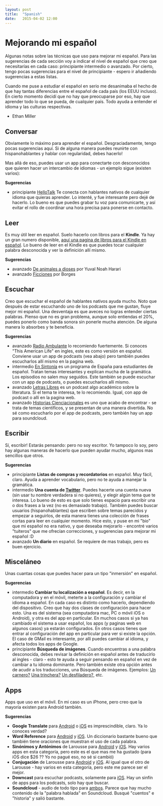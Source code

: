 ```yaml
---
layout: post
title:  "Spanish"
date:   2015-04-02 12:00
---
```


# Mejorando mi español

Algunas notas sobre las técnicas que uso para mejorar mi español. Para las sugerencias de cada sección voy a indicar el nivel de español que creo que necesitarías en cada caso: <span class="highlight k">principiante</span> <span class="highlight n">intermedio</span> o <span class="highlight err">avanzado</span>. Por cierto, tengo pocas sugerencias para el nivel de principiante - espero ir añadiendo sugerencias a estas listas.

Cuando me puse a estudiar el español en serio me desanimaba el hecho de que hay tantas diferencias entre el español de cada país (los EEUU incluso). En cierto momento decidí que no hay que preocuparse por eso, hay que aprender todo lo que se pueda, de cualquier país. Todo ayuda a entender el idioma y las culturas respectivas.

- Ethan Miller

## Conversar

Obviamente lo máximo para aprender el español. Desgraciadamente, tengo pocas sugerencias aquí. Si de alguna manera puedes reunirte con hispanohablantes y hablar con regularidad, debes hacerlo!

Mas allá de eso, puedes usar un app para conectarte con desconocidos que quieren hacer un intercambio de idiomas - un ejemplo sigue (existen varios):

**Sugerencias**

*   <span class="label label-success">principiante</span> [HelloTalk](http://www.hellotalk.com/) Te conecta con hablantes nativos de cualquier idioma que quieras aprender. Lo intenté, y fue interesante pero dejé de hacerlo. Lo bueno es que puedes grabar tu voz para comunicarte, y así evitar el rollo de coordinar una hora precisa para ponerse en contacto.

## Leer

Es muy útil leer en español. Suelo hacerlo con libros para el **Kindle**. Ya hay un gran numero disponible, [aquí una pagina de libros para el Kindle en español](http://www.amazon.com/b/ref=sr_aj?node=7735161011&ajr=0). Lo bueno de leer en el Kindle es que puedes tocar cualquier palabra desconocida y ver la definición allí mismo.

**Sugerencias**

*   <span class="label label-inverse">avanzado</span> [De animales a dioses](http://www.amazon.com/gp/product/B00LNJ60NI/ref=oh_aui_d_detailpage_o02_?ie=UTF8&psc=1) por Yuval Noah Harari
*   <span class="label label-inverse">avanzado</span> [Ficciones](http://www.amazon.com/Ficciones-Vintage-Espanol-Spanish-Borges-ebook/dp/B007OLYPXG/) por Borges

## Escuchar

Creo que escuchar el español de hablantes nativos ayuda mucho. Noto que después de estar escuchando uno de los podcasts que me gustan, fluye mejor mi español. Una desventaja es que aveces no logras entender ciertas palabras. Pienso que no es gran problema, aunque solo entiendas el 20%, puedes ponerlo como banda sonora sin ponerle mucha atención. De alguna manera lo absorbes y te beneficia.

**Sugerencias**

*   <span class="label label-inverse">avanzado</span> [Radio Ambulante](http://radioambulante.org/) lo recomiendo fuertemente. Si conoces "This American Life" en ingles, este es como versión en español. Conviene usar un app de podcasts (vea abajo) pero también puedes escucharlos allí mismo en la pagina web.
*   <span class="label label-warning">intermedio</span> [En Sintonía](http://ese.blogs.cervantes.es/) es un programa de España para estudiantes de español. Tratan temas interesantes y explican mucha de la gramática. Los episodios no salen muy seguidos. Este también se puede escuchar con un app de podcasts, o puedes escucharlos allí mismo.
*   <span class="label label-inverse">avanzado</span> [Letras Libres](http://www.letraslibres.com/podcast) es un podcast algo académico sobre la literatura. Si el tema te interesa, te lo recomiendo. Igual, con app de podcast o allí en la pagina web.
*   <span class="label label-inverse">avanzado</span> [Historias Cienciacionales](https://soundcloud.com/historias-cienciacionales) es uno que acabo de encontrar - se trata de temas científicos, y se presentan de una manera divertida. No sé como escucharlo por el app de podcasts, pero también hay un app para soundcloud.

## Escribir

Sí, escribir! Estarás pensando: pero no soy escritor. Yo tampoco lo soy, pero hay algunas maneras de hacerlo que pueden ayudar mucho, algunos mas sencillos que otros.

**Sugerencias**

*   <span class="label label-success">principiante</span> **Listas de compras y recordatorios** en español. Muy fácil, claro. Ayuda a aprender vocabulario, pero no te ayuda a manejar la gramática.
*   <span class="label label-warning">intermedio</span> **Una cuenta de [Twitter](http://twitter.com)**. Puedes hacerte una cuenta nueva (sin usar tu nombre verdadera si no quieres), y elegir algún tema que te interesa. Lo bueno de esto es que solo tienes espacio para escribir una o dos frases a la vez (no es demasiado trabajo). También puedes buscar usuarios (hispanohablantes) que escriben sobre temas parecidos y empezar a seguirlos, de esta manera tienes una colección de frases cortas para leer en cualquier momento. Hice esto, y puse en mi "bio" que mi español no era nativo, y que deseaba mejorarlo - encontré varios "tuiteros" que me ofrecían correcciones, y sugerencias para mejorar mi español :D
*   <span class="label label-inverse">avanzado</span> **Un diario** en español. Se requiere de mas trabajo, pero es buen ejercicio.

## Misceláneo

Unas cuantas cosas que puedes hacer para un tipo "inmersión" en español.

**Sugerencias**

*   <span class="label label-warning">intermedio</span> **Cambiar tu localización a español**. Es decir, en la computadora y en el móvil, meterte a la configuración y cambiar el idioma a español. En cada caso es distinto como hacerlo, dependiendo del dispositivo. Creo que hay dos clases de configuración para hacer esto. Una es del sistema (sea computadora mac, PC o móvil iOS o Android), y otra es del app en particular. En muchos casos si ya has cambiado el sistema a usar español, los apps (y paginas web en algunos casos) ya estarán configurados. En otros casos tienes que entrar al configuración del app en particular para ver si existe la opción. El caso de GMail es interesante, por allí puedes cambiar al idioma, y afecta todos los apps de Google.
*   <span class="label label-success">principiante</span> **Búsqueda de imágenes**. Cuando encuentras a una palabra desconocida, debes revisar la definición en español antes de traducirlo al ingles - claro - esto te ayuda a seguir pensando en español en vez de cambiar a tu idioma dominante. Pero también existe otra opción antes de acudir a los traducciones, una Búsqueda de imágenes. Ejemplos: [Un carnero?](https://encrypted.google.com/search?tbm=isch&q=carnero&tbs=imgo:1) [Una trinchera?](https://encrypted.google.com/search?tbm=isch&q=trinchera&tbs=imgo:1) [Un desfiladero?](https://encrypted.google.com/search?tbm=isch&q=desfiladero&tbs=imgo:1), etc.

## Apps

Apps que uso en el móvil. En mi caso es un iPhone, pero creo que la mayoría existen para Android también.

**Sugerencias**

*   **Google Translate** para [Android](https://play.google.com/store/apps/details?id=com.google.android.apps.translate&hl=en) o [iOS](https://itunes.apple.com/us/app/google-translate/id414706506?mt=8) es imprescindible, claro. Ya lo conoces verdad?
*   **Word Reference** para [Android](https://play.google.com/store/apps/details?id=com.wordreference) y [iOS](https://itunes.apple.com/us/app/wordreference-dictionary/id515127233?mt=8). Un diccionario bastante bueno que también tiene oraciones que muestran el uso de cada palabra.
*   **Sinónimos y Antónimos** de Larousse para [Android](https://play.google.com/store/apps/details?id=com.abbyy.mobile.lingvo.larousse.sinonimas) y [iOS](https://itunes.apple.com/mx/app/larousse-diccionario-sinonimos/id474711840?mt=8). Hay varios apps en esta categoría, pero este es el que mas me ha gustado (para iOS dice $26 ?? Yo no pagué eso, no sé si cambió)
*   **Conjugación** de Larousse para [Android](https://play.google.com/store/apps/details?id=com.abbyy.mobile.lingvo.larousse.conjugacion) y [iOS](https://itunes.apple.com/mx/app/larousse-diccionario-conjugacion/id474714207?mt=8). Al igual que el otro de Larousse - hay varios en esta categoría, pero este me parece ser el mejor.
*   **Downcast** para escuchar podcasts, solamente para [iOS](http://downcastapp.com/). Hay un sinfín de apps para los podcasts, solo hay que buscar.
*   **Soundcloud** - audio de todo tipo para [ambos](https://soundcloud.com/mobile). Parece que hay mucho contenido de la "palabra hablada" en Soundcloud. Busqué "cuentos" e "historia" y salió bastante.
